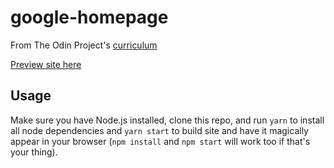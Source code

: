 # google-homepage

From The Odin Project's [curriculum](http://www.theodinproject.com/courses/web-development-101/lessons/html-css)

[Preview site here](https://google-homepage-odin-project.netlify.com)

## Usage

Make sure you have Node.js installed, clone this repo, and run `yarn` to install all node dependencies and `yarn start` to build site and have it magically appear in your browser (`npm install` and `npm start` will work too if that's your thing).
